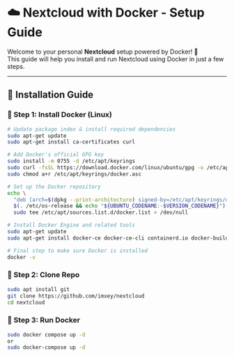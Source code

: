 # ☁️ Nextcloud with Docker - Setup Guide

Welcome to your personal **Nextcloud** setup powered by Docker! 🚀  
This guide will help you install and run Nextcloud using Docker in just a few steps.

---

## 🔧 Installation Guide

### 🐳 Step 1: Install Docker (Linux)

```bash
# Update package index & install required dependencies
sudo apt-get update
sudo apt-get install ca-certificates curl

# Add Docker's official GPG key
sudo install -m 0755 -d /etc/apt/keyrings
sudo curl -fsSL https://download.docker.com/linux/ubuntu/gpg -o /etc/apt/keyrings/docker.asc
sudo chmod a+r /etc/apt/keyrings/docker.asc

# Set up the Docker repository
echo \
  "deb [arch=$(dpkg --print-architecture) signed-by=/etc/apt/keyrings/docker.asc] https://download.docker.com/linux/ubuntu \
  $(. /etc/os-release && echo "${UBUNTU_CODENAME:-$VERSION_CODENAME}") stable" | \
  sudo tee /etc/apt/sources.list.d/docker.list > /dev/null

# Install Docker Engine and related tools
sudo apt-get update
sudo apt-get install docker-ce docker-ce-cli containerd.io docker-buildx-plugin docker-compose-plugin

# Final step to make sure Docker is installed
docker -v

```
### 🐳 Step 2: Clone Repo 

```bash
sudo apt install git
git clone https://github.com/imxey/nextcloud
cd nextcloud
```
### 🐳 Step 3: Run Docker 

```bash
sudo docker compose up -d
or
sudo docker-compose up -d
